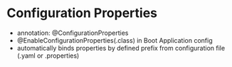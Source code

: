 # Configuration Properties

- annotation: @ConfigurationProperties
- @EnableConfigurationProperties(<class name>.class) in Boot Application config
- automatically binds properties by defined prefix from configuration file (.yaml or .properties)